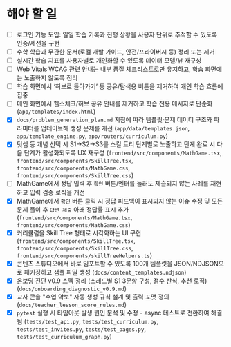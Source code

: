 # 해야 할 일

- [ ] 로그인 기능 도입: 일일 학습 기록과 진행 상황을 사용자 단위로 추적할 수 있도록 인증/세션을 구현
- [ ] 수학 학습과 무관한 문서(로컬 개발 가이드, 안전/프라이버시 등) 정리 또는 제거
- [ ] 실시간 학습 지표를 사용자별로 개인화할 수 있도록 데이터 모델/뷰 재구성
- [ ] Web Vitals·WCAG 관련 안내는 내부 품질 체크리스트로만 유지하고, 학습 화면에는 노출하지 않도록 정리
- [ ] 학습 화면에서 ‘허브로 돌아가기’ 등 공유/탐색용 버튼을 제거하여 개인 학습 흐름에 집중
- [ ] 메인 화면에서 헬스체크/허브 공유 안내를 제거하고 학습 전용 메시지로 단순화 (`app/templates/index.html`)
- [x] `docs/problem_generation_plan.md` 지침에 따라 템플릿·문제 데이터 구조와 파라미터를 업데이트해 생성 문제를 개선 (`app/data/templates.json`, `app/template_engine.py`, `app/routers/curriculum.py`)
- [x] 덧셈 등 개념 선택 시 S1→S2→S3를 스킬 트리 단계별로 노출하고 단계 완료 시 다음 단계가 활성화되도록 UX 재구성 (`frontend/src/components/MathGame.tsx`, `frontend/src/components/SkillTree.tsx`, `frontend/src/components/MathGame.css`, `frontend/src/components/SkillTree.css`)
- [ ] MathGame에서 정답 입력 후 `확인` 버튼/엔터를 눌러도 제출되지 않는 사례를 재현하고 입력 검증 로직을 개선
- [x] MathGame에서 `확인` 버튼 클릭 시 정답 피드백이 표시되지 않는 이슈 수정 및 모든 문제 풀이 후 `답변 제출` 아래 정답률 표시 추가 (`frontend/src/components/MathGame.tsx`, `frontend/src/components/MathGame.css`)
- [x] 커리큘럼을 Skill Tree 형태로 시각화하는 UI 구현 (`frontend/src/components/SkillTree.tsx`, `frontend/src/components/SkillTree.css`, `frontend/src/components/skillTreeHelpers.ts`)
- [x] 콘텐츠 스튜디오에서 바로 임포트할 수 있도록 100개 템플릿을 JSON/NDJSON으로 패키징하고 샘플 파일 생성 (`docs/content_templates.ndjson`)
- [x] 온보딩 진단 v0.9 스펙 정리 (스레드별 S1 3문항 구성, 점수 산식, 추천 로직) (`docs/onboarding_diagnostic_v0.9.md`)
- [x] 교사 콘솔 "수업 악보" 자동 생성 규칙 설계 및 출력 포맷 정의 (`docs/teacher_lesson_score_rules.md`)
- [x] `pytest` 실행 시 타임아웃 발생 원인 분석 및 수정 - async 테스트로 전환하여 해결됨 (`tests/test_api.py`, `tests/test_curriculum.py`, `tests/test_invites.py`, `tests/test_pages.py`, `tests/test_curriculum_graph.py`)

